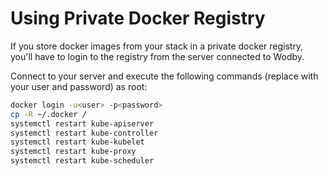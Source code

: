 # Using Private Docker Registry

If you store docker images from your stack in a private docker registry, you'll have to login to the registry from the server connected to Wodby. 

Connect to your server and execute the following commands (replace with your user and password) as root:

```bash
docker login -u<user> -p<password>
cp -R ~/.docker /
systemctl restart kube-apiserver
systemctl restart kube-controller
systemctl restart kube-kubelet
systemctl restart kube-proxy
systemctl restart kube-scheduler
```
